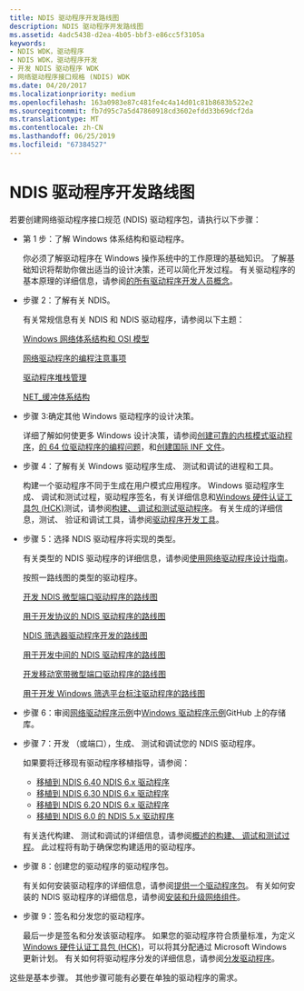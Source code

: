 ```yaml
---
title: NDIS 驱动程序开发路线图
description: NDIS 驱动程序开发路线图
ms.assetid: 4adc5438-d2ea-4b05-bbf3-e86cc5f3105a
keywords:
- NDIS WDK，驱动程序
- NDIS WDK，驱动程序开发
- 开发 NDIS 驱动程序 WDK
- 网络驱动程序接口规格 (NDIS) WDK
ms.date: 04/20/2017
ms.localizationpriority: medium
ms.openlocfilehash: 163a0983e87c481fe4c4a14d01c81b8683b522e2
ms.sourcegitcommit: fb7d95c7a5d47860918cd3602efdd33b69dcf2da
ms.translationtype: MT
ms.contentlocale: zh-CN
ms.lasthandoff: 06/25/2019
ms.locfileid: "67384527"
---
```

# <a name="roadmap-for-developing-ndis-drivers"></a>NDIS 驱动程序开发路线图


若要创建网络驱动程序接口规范 (NDIS) 驱动程序包，请执行以下步骤：

-   第 1 步：了解 Windows 体系结构和驱动程序。

    你必须了解驱动程序在 Windows 操作系统中的工作原理的基础知识。 了解基础知识将帮助你做出适当的设计决策，还可以简化开发过程。 有关驱动程序的基本原理的详细信息，请参阅[的所有驱动程序开发人员概念](https://docs.microsoft.com/windows-hardware/drivers/gettingstarted/concepts-and-knowledge-for-all-driver-developers)。

-   步骤 2：了解有关 NDIS。

    有关常规信息有关 NDIS 和 NDIS 驱动程序，请参阅以下主题：

    [Windows 网络体系结构和 OSI 模型](windows-network-architecture-and-the-osi-model.md)

    [网络驱动程序的编程注意事项](network-driver-programming-considerations.md)

    [驱动程序堆栈管理](driver-stack-management.md)

    [NET\_缓冲体系结构](net-buffer-architecture.md)

-   步骤 3:确定其他 Windows 驱动程序的设计决策。

    详细了解如何使更多 Windows 设计决策，请参阅[创建可靠的内核模式驱动程序](https://docs.microsoft.com/windows-hardware/drivers/kernel/creating-reliable-kernel-mode-drivers)，[的 64 位驱动程序的编程问题](https://docs.microsoft.com/windows-hardware/drivers/kernel/programming-issues-for-64-bit-drivers)，和[创建国际 INF 文件](https://docs.microsoft.com/windows-hardware/drivers/install/creating-international-inf-files)。

-   步骤 4：了解有关 Windows 驱动程序生成、 测试和调试的进程和工具。

    构建一个驱动程序不同于生成在用户模式应用程序。 Windows 驱动程序生成、 调试和测试过程，驱动程序签名，有关详细信息和[Windows 硬件认证工具包 (HCK)](https://go.microsoft.com/fwlink/p/?LinkId=733613)测试，请参阅[构建、 调试和测试驱动程序](https://docs.microsoft.com/windows-hardware/drivers)。 有关生成的详细信息，测试、 验证和调试工具，请参阅[驱动程序开发工具](https://docs.microsoft.com/windows-hardware/drivers/devtest/index)。

-   步骤 5：选择 NDIS 驱动程序将实现的类型。

    有关类型的 NDIS 驱动程序的详细信息，请参阅[使用网络驱动程序设计指南](using-the-network-driver-design-guide.md)。

    按照一路线图的类型的驱动程序。

    [开发 NDIS 微型端口驱动程序的路线图](roadmap-for-developing-ndis-miniport-drivers.md)

    [用于开发协议的 NDIS 驱动程序的路线图](roadmap-for-developing-ndis-protocol-drivers.md)

    [NDIS 筛选器驱动程序开发的路线图](roadmap-for-developing-ndis-filter-drivers.md)

    [用于开发中间的 NDIS 驱动程序的路线图](roadmap-for-developing-ndis-intermediate-drivers.md)

    [开发移动宽带微型端口驱动程序的路线图](roadmap-to-develop-mb-miniport-drivers.md)

    [用于开发 Windows 筛选平台标注驱动程序的路线图](roadmap-for-developing-wfp-callout-drivers.md)

-   步骤 6：审阅[网络驱动程序示例](https://go.microsoft.com/fwlink/p/?LinkId=616034)中[Windows 驱动程序示例](https://go.microsoft.com/fwlink/p/?LinkId=616507)GitHub 上的存储库。

-   步骤 7：开发 （或端口），生成、 测试和调试您的 NDIS 驱动程序。

    如果要将迁移现有驱动程序移植指导，请参阅：

    -   [移植到 NDIS 6.40 NDIS 6.x 驱动程序](porting-ndis-6-x-drivers-to-ndis-6-40.md)
    -   [移植到 NDIS 6.30 NDIS 6.x 驱动程序](porting-ndis-6-x-drivers-to-ndis-6-30.md)
    -   [移植到 NDIS 6.20 NDIS 6.x 驱动程序](porting-ndis-6-x-drivers-to-ndis-6-20.md)
    -   [移植到 NDIS 6.0 的 NDIS 5.x 驱动程序](https://docs.microsoft.com/previous-versions/windows/hardware/network/porting-ndis-5-x-drivers-to-ndis-6-0)

    有关迭代构建、 测试和调试的详细信息，请参阅[概述的构建、 调试和测试过程](https://docs.microsoft.com/windows-hardware/drivers)。 此过程将有助于确保您构建适用的驱动程序。

-   步骤 8：创建您的驱动程序的驱动程序包。

    有关如何安装驱动程序的详细信息，请参阅[提供一个驱动程序包](https://docs.microsoft.com/windows-hardware/drivers)。 有关如何安装的 NDIS 驱动程序的详细信息，请参阅[安装和升级网络组件](installing-and-upgrading-network-components.md)。

-   步骤 9：签名和分发您的驱动程序。

    最后一步是签名和分发该驱动程序。 如果您的驱动程序符合质量标准，为定义[Windows 硬件认证工具包 (HCK)](https://go.microsoft.com/fwlink/p/?LinkId=733613)，可以将其分配通过 Microsoft Windows 更新计划。 有关如何将驱动程序分发的详细信息，请参阅[分发驱动程序](https://docs.microsoft.com/windows-hardware/drivers)。

这些是基本步骤。 其他步骤可能有必要在单独的驱动程序的需求。

 

 





